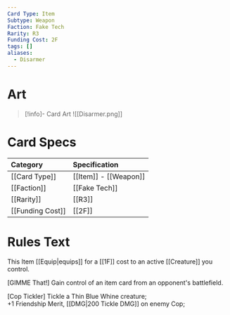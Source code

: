 ```yaml
---
Card Type: Item
Subtype: Weapon
Faction: Fake Tech
Rarity: R3
Funding Cost: 2F
tags: []
aliases:
  - Disarmer
---
```

# Art

> [!info]- Card Art
> ![[Disarmer.png]]

# Card Specs

| Category | Specification| 
| :--- | :--- |
| [[Card Type]] | [[Item]] - [[Weapon]] |  
| [[Faction]] | [[Fake Tech]] |  
| [[Rarity]] | [[R3]] |  
| [[Funding Cost]] | [[2F]] |  

# Rules Text  

This Item [[Equip|equips]] for a [[1F]] cost to an active [[Creature]] you control.  

[GIMME That!] Gain control of an item card from an opponent's battlefield.  

[Cop Tickler] Tickle a Thin Blue Whine creature;  
+1 Friendship Merit, [[DMG|200 Tickle DMG]] on enemy Cop;  


